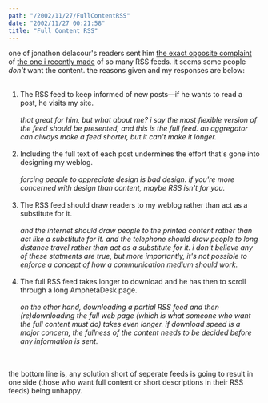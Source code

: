 ```yaml
---
path: "/2002/11/27/FullContentRSS" 
date: "2002/11/27 00:21:58" 
title: "Full Content RSS" 
---
```

one of jonathon delacour's readers sent him <a href="http://weblog.delacour.net/archives/000770.html">the exact opposite complaint</a> of <a href="http://weblog.randomchaos.com/index.php?date=2002-11-21&amp;title=give+me+the+content">the one i recently made</a> of so many RSS feeds. it seems some people *don't* want the content. the reasons given and my responses are below:<br><ol><br><li>The RSS feed to keep informed of new posts&#8212;if he wants to read a post, he visits my site.<br/><br><i>that great for him, but what about *me*? i say the most flexible version of the feed should be presented, and this is the full feed. an aggregator can always make a feed shorter, but it can't make it longer.</i></li><br><li>Including the full text of each post undermines the effort that's gone into designing my weblog.<br/><br><i>forcing people to appreciate design is bad design. if you're more concerned with design than content, maybe RSS isn't for you.</i></li><br><li>The RSS feed should draw readers to my weblog rather than act as a substitute for it.<br/><br><i>and the internet should draw people to the printed content rather than act like a substitute for it. and the telephone should draw people to long distance travel rather than act as a substitute for it. i don't believe any of these statments are true, but more importantly, it's not possible to enforce a concept of how a communication medium *should* work.</i></li><br><li>The full RSS feed takes longer to download and he has then to scroll through a long AmphetaDesk page.<br/><br><i>on the other hand, downloading a partial RSS feed and then (re)downloading the full web page (which is what someone who want the full content must do) takes even longer. if download speed is a major concern, the fullness of the content needs to be decided before any information is sent.</i></li><br></ol><br>the bottom line is, any solution short of seperate feeds is going to result in one side (those who want full content or short descriptions in their RSS feeds) being unhappy.
